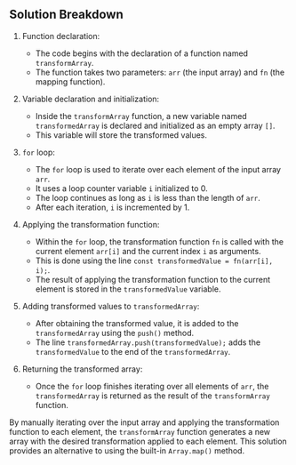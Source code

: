 ## Solution Breakdown
1. Function declaration:
   - The code begins with the declaration of a function named `transformArray`.
   - The function takes two parameters: `arr` (the input array) and `fn` (the mapping function).

2. Variable declaration and initialization:
   - Inside the `transformArray` function, a new variable named `transformedArray` is declared and initialized as an empty array `[]`.
   - This variable will store the transformed values.

3. `for` loop:
   - The `for` loop is used to iterate over each element of the input array `arr`.
   - It uses a loop counter variable `i` initialized to 0.
   - The loop continues as long as `i` is less than the length of `arr`.
   - After each iteration, `i` is incremented by 1.

4. Applying the transformation function:
   - Within the `for` loop, the transformation function `fn` is called with the current element `arr[i]` and the current index `i` as arguments.
   - This is done using the line `const transformedValue = fn(arr[i], i);`.
   - The result of applying the transformation function to the current element is stored in the `transformedValue` variable.

5. Adding transformed values to `transformedArray`:
   - After obtaining the transformed value, it is added to the `transformedArray` using the `push()` method.
   - The line `transformedArray.push(transformedValue);` adds the `transformedValue` to the end of the `transformedArray`.

6. Returning the transformed array:
   - Once the `for` loop finishes iterating over all elements of `arr`, the `transformedArray` is returned as the result of the `transformArray` function.

By manually iterating over the input array and applying the transformation function to each element, the `transformArray` function generates a new array with the desired transformation applied to each element. This solution provides an alternative to using the built-in `Array.map()` method.